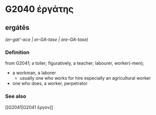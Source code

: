# G2040 ἐργάτης

## ergátēs

_(er-gat'-ace | er-GA-tase | are-GA-tase)_

### Definition

from G2041; a toiler; figuratively, a teacher; labourer, worker(-men); 

- a workman, a laborer
  - usually one who works for hire especially an agricultural worker
- one who does, a worker, perpetrator

### See also

[[G2041|G2041 ἔργον]]
